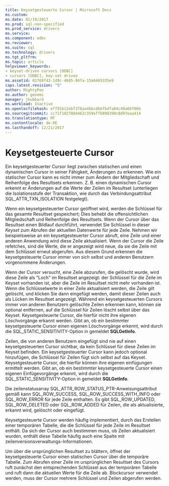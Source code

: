 ```yaml
---
title: Keysetgesteuerte Cursor | Microsoft Docs
ms.custom: 
ms.date: 01/19/2017
ms.prod: sql-non-specified
ms.prod_service: drivers
ms.service: 
ms.component: odbc
ms.reviewer: 
ms.suite: sql
ms.technology: drivers
ms.tgt_pltfrm: 
ms.topic: article
helpviewer_keywords:
- keyset-driven cursors [ODBC]
- cursors [ODBC], key-set driven
ms.assetid: 01769f43-1d9c-4685-84fa-15a6465335e9
caps.latest.revision: "5"
author: MightyPen
ms.author: genemi
manager: jhubbard
ms.workload: Inactive
ms.openlocfilehash: eff91b12ebf378aa4bbcdbbfbdfa84c40a66f06b
ms.sourcegitcommit: cc71f1027884462c359effb898390c8d97eaa414
ms.translationtype: MT
ms.contentlocale: de-DE
ms.lasthandoff: 12/21/2017
---
```

# <a name="keyset-driven-cursors"></a>Keysetgesteuerte Cursor
Ein keysetgesteuerter Cursor liegt zwischen statischen und einen dynamischen Cursor in seiner Fähigkeit, Änderungen zu erkennen. Wie ein statischer Cursor kann es nicht immer zum Ändern der Mitgliedschaft und Reihenfolge des Resultsets erkennen. Z. B. einen dynamischen Cursor erkennt er Änderungen auf die Werte der Zeilen im Resultset (unterliegen die Isolationsstufe der Transaktion, wie durch das Verbindungsattribut SQL_ATTR_TXN_ISOLATION festgelegt).  
  
 Wenn ein keysetgesteuerter Cursor geöffnet wird, werden die Schlüssel für das gesamte Resultset gespeichert; Dies behebt die offensichtlichen Mitgliedschaft und Reihenfolge des Resultsets. Wenn der Cursor über das Resultset einen Bildlauf durchführt, verwendet Sie Schlüssel in dieser *Keyset* zum Abrufen der aktuellen Datenwerte für jede Zeile. Nehmen wir beispielsweise an ein keysetgesteuerter Cursor abruft, eine Zeile und einer anderen Anwendung wird diese Zeile aktualisiert. Wenn der Cursor die Zeile refetches, sind die Werte, die er angezeigt wird neue, da sie die Zeile mit dem Schlüssel erneut abgerufen. Aus diesem Grund erkennen die keysetgesteuerte Cursor immer von sich selbst und anderen Benutzern vorgenommene Änderungen.  
  
 Wenn der Cursor versucht, eine Zeile abzurufen, die gelöscht wurde, wird diese Zeile als "Loch" im Resultset angezeigt: der Schlüssel für die Zeile im Keyset vorhanden ist, aber die Zeile im Resultset nicht mehr vorhanden ist. Wenn die Schlüsselwerte in einer Zeile aktualisiert werden, die Zeile gilt gelöscht, und klicken Sie dann eingefügt werden, damit dieser Zeilen auch als Lücken im Resultset angezeigt. Während ein keysetgesteuerten Cursors immer von anderen Benutzern gelöschte Zeilen erkennen kann, können sie optional entfernen, auf die Schlüssel für Zeilen löscht selbst über das Keyset. Keysetgesteuerte Cursor, die hierfür nicht ihre eigenen Löschvorgänge erkannt werden. Gibt an, ob ein bestimmter keysetgesteuerte Cursor einen eigenen Löschvorgänge erkennt, wird durch die SQL_STATIC_SENSITIVITY-Option in gemeldet **SQLGetInfo**.  
  
 Zeilen, die von anderen Benutzern eingefügt sind nie auf einen keysetgesteuerten Cursor sichtbar, da kein Schlüssel für diese Zeilen im Keyset befinden. Ein keysetgesteuerter Cursor kann jedoch optional hinzufügen, die Schlüssel für Zeilen fügt sich selbst auf das Keyset. Keysetgesteuerte Cursor, die hierfür können ihre eigenen einfügungen ermittelt werden. Gibt an, ob ein bestimmter keysetgesteuerte Cursor einen eigenen Einfügevorgänge erkennt, wird durch die SQL_STATIC_SENSITIVITY-Option in gemeldet **SQLGetInfo**.  
  
 Die zeilenstatusarray SQL_ATTR_ROW_STATUS_PTR-Anweisungsattribut gemäß kann SQL_ROW_SUCCESS, SQL_ROW_SUCCESS_WITH_INFO oder SQL_ROW_ERROR für jede Zeile enthalten. Es gibt SQL_ROW_UPDATED, SQL_ROW_DELETED oder SQL_ROW_ADDED für Zeilen, die als aktualisierte, erkannt wird, gelöscht oder eingefügt.  
  
 Keysetgesteuerte Cursor werden häufig implementiert, durch das Erstellen einer temporären Tabelle, die die Schlüssel für jede Zeile im Resultset enthält. Da sich der Cursor auch bestimmen muss, ob Zeilen aktualisiert wurden, enthält diese Tabelle häufig auch eine Spalte mit zeilenversionsverwaltungs-Informationen.  
  
 Um über die ursprünglichen Resultset zu blättern, öffnet der keysetgesteuerte Cursor einen statischen Cursor über die temporäre Tabelle. Zum Abrufen einer Zeile im ursprünglichen Resultset des Cursors ruft zunächst den entsprechenden Schlüssel aus der temporären Tabelle und ruft dann die aktuellen Werte für die Zeile ab. Blockcursor verwendet werden, muss der Cursor mehrere Schlüssel und Zeilen abgerufen werden.
